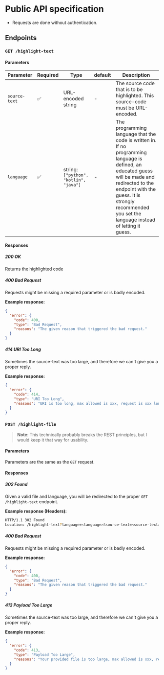 # Public API specification

* Requests are done without authentication.

## Endpoints

### `GET /highlight-text`

#### Parameters

| Parameter     | Required | Type                                  | default | Description                                                  |
| ------------- | -------- | ------------------------------------- | ------- | ------------------------------------------------------------ |
| `source-text` | ✅        | URL-encoded string                    | -       | The source code that is to be highlighted. This source-code must be URL-encoded. |
| `language`    | ✅        | string:`["python", "kotlin", "java"]` | -       | The programming language that the code is written in. If no programming language is defined, an educated guess will be made and redirected to the endpoint with the guess. It is strongly recommended you set the language instead of letting it guess. |

#### Responses

##### 200 OK

Returns the highlighted code

##### 400 Bad Request

Requests might be missing a required parameter or is badly encoded.

**Example response:**

```json
{
  "error": {
    "code": 400,
    "type": "Bad Request",
    "reasons": "The given reason that triggered the bad request."
  }
}
```

##### 414 URI Too Long

Sometimes the source-text was too large, and therefore we can't give you a proper reply.

**Example response:**

```json
{
  "error": {
    "code": 414,
    "type": "URI Too Long",
    "reasons": "URI is too long, max allowed is xxx, request is xxx long."
  }
}
```

### `POST /highlight-file`

>  **Note**: This technically probably breaks the REST principles, but I would keep it that way for usability.

#### Parameters

Parameters are the same as the `GET` request. 

#### Responses

##### 302 Found

Given a valid file and language, you will be redirected to the proper `GET /highlight-text` endpoint.

**Example response (Headers):**

```bash
HTTP/1.1 302 Found
Location: /highlight-text?language=<language>&source-text=<source-text>
```

##### 400 Bad Request

Requests might be missing a required parameter or is badly encoded.

**Example response:**

```json
{
  "error": {
    "code": 400,
    "type": "Bad Request",
    "reasons": "The given reason that triggered the bad request."
  }
}
```

##### 413 Payload Too Large

Sometimes the source-text was too large, and therefore we can't give you a proper reply.

**Example response:**

```json
{
  "error": {
    "code": 413,
    "type": "Payload Too Large",
    "reasons": "Your provided file is too large, max allowed is xxx, request is xxx long."
  }
}
```

